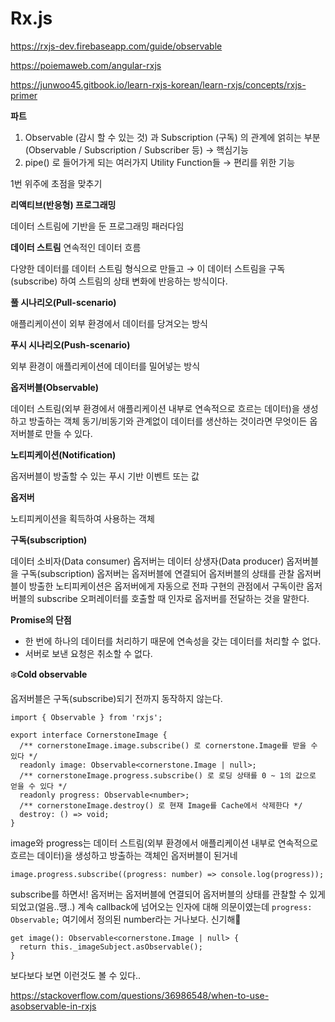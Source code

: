 # Rx.js

https://rxjs-dev.firebaseapp.com/guide/observable

https://poiemaweb.com/angular-rxjs

https://junwoo45.gitbook.io/learn-rxjs-korean/learn-rxjs/concepts/rxjs-primer

**파트**

1. Observable (감시 할 수 있는 것) 과 Subscription (구독) 의 관계에 얽히는 부분 (Observable / Subscription / Subscriber 등) → 핵심기능
2. pipe() 로 들어가게 되는 여러가지 Utility Function들 → 편리를 위한 기능

1번 위주에 초점을 맞추기

**리액티브(반응형) 프로그래밍**

데이터 스트림에 기반을 둔 프로그래밍 패러다임

**데이터 스트림** 연속적인 데이터 흐름

다양한 데이터를 데이터 스트림 형식으로 만들고 → 이 데이터 스트림을 구독(subscribe) 하여 스트림의 상태 변화에 반응하는 방식이다.

**풀 시나리오(Pull-scenario)**

애플리케이션이 외부 환경에서 데이터를 당겨오는 방식

**푸시 시나리오(Push-scenario)**

외부 환경이 애플리케이션에 데이터를 밀어넣는 방식

**옵저버블(Observable)**

데이터 스트림(외부 환경에서 애플리케이션 내부로 연속적으로 흐르는 데이터)을 생성하고 방출하는 객체 동기/비동기와 관계없이 데이터를 생산하는 것이라면 무엇이든 옵저버블로 만들 수 있다.

**노티피케이션(Notification)**

옵저버블이 방출할 수 있는 푸시 기반 이벤트 또는 값

**옵저버**

노티피케이션을 획득하여 사용하는 객체

**구독(subscription)**

데이터 소비자(Data consumer) 옵저버는 데이터 상생자(Data producer) 옵저버블을 구독(subscription) 옵저버는 옵저버블에 연결되어 옵저버블의 상태를 관찰 옵저버블이 방출한 노티피케이션은 옵저버에게 자동으로 전파 구현의 관점에서 구독이란 옵저버블의 subscribe 오퍼레이터를 호출할 때 인자로 옵저버를 전달하는 것을 말한다.

**Promise의 단점**

- 한 번에 하나의 데이터를 처리하기 때문에 연속성을 갖는 데이터를 처리할 수 없다.
- 서버로 보낸 요청은 취소할 수 없다.

❄️**Cold observable**

옵저버블은 구독(subscribe)되기 전까지 동작하지 않는다.

```
import { Observable } from 'rxjs';

export interface CornerstoneImage {
  /** cornerstoneImage.image.subscribe() 로 cornerstone.Image를 받을 수 있다 */
  readonly image: Observable<cornerstone.Image | null>;
  /** cornerstoneImage.progress.subscribe() 로 로딩 상태를 0 ~ 1의 값으로 얻을 수 있다 */
  readonly progress: Observable<number>;
  /** cornerstoneImage.destroy() 로 현재 Image를 Cache에서 삭제한다 */
  destroy: () => void;
}
```

image와 progress는 데이터 스트림(외부 환경에서 애플리케이션 내부로 연속적으로 흐르는 데이터)을 생성하고 방출하는 객체인 옵저버블이 된거네

```
image.progress.subscribe((progress: number) => console.log(progress));
```

subscribe를 하면서! 옵저버는 옵저버블에 연결되어 옵저버블의 상태를 관찰할 수 있게되었고(얼음..땡..) 계속 callback에 넘어오는 인자에 대해 의문이였는데 `progress: Observable;` 여기에서 정의된 number라는 거나보다. 신기해🤭

```
get image(): Observable<cornerstone.Image | null> {
  return this._imageSubject.asObservable();
}
```

보다보다 보면 이런것도 볼 수 있다..

https://stackoverflow.com/questions/36986548/when-to-use-asobservable-in-rxjs